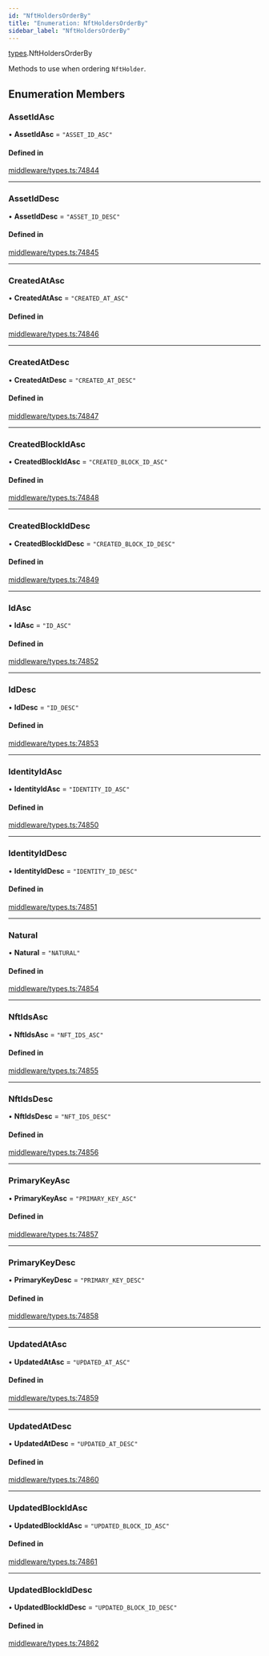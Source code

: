 ```yaml
---
id: "NftHoldersOrderBy"
title: "Enumeration: NftHoldersOrderBy"
sidebar_label: "NftHoldersOrderBy"
---
```


[types](../../../modules/Types/Types.md).NftHoldersOrderBy

Methods to use when ordering `NftHolder`.

## Enumeration Members

### AssetIdAsc

• **AssetIdAsc** = ``"ASSET_ID_ASC"``

#### Defined in

[middleware/types.ts:74844](https://github.com/PolymeshAssociation/polymesh-sdk/blob/adcc38781/src/middleware/types.ts#L74844)

___

### AssetIdDesc

• **AssetIdDesc** = ``"ASSET_ID_DESC"``

#### Defined in

[middleware/types.ts:74845](https://github.com/PolymeshAssociation/polymesh-sdk/blob/adcc38781/src/middleware/types.ts#L74845)

___

### CreatedAtAsc

• **CreatedAtAsc** = ``"CREATED_AT_ASC"``

#### Defined in

[middleware/types.ts:74846](https://github.com/PolymeshAssociation/polymesh-sdk/blob/adcc38781/src/middleware/types.ts#L74846)

___

### CreatedAtDesc

• **CreatedAtDesc** = ``"CREATED_AT_DESC"``

#### Defined in

[middleware/types.ts:74847](https://github.com/PolymeshAssociation/polymesh-sdk/blob/adcc38781/src/middleware/types.ts#L74847)

___

### CreatedBlockIdAsc

• **CreatedBlockIdAsc** = ``"CREATED_BLOCK_ID_ASC"``

#### Defined in

[middleware/types.ts:74848](https://github.com/PolymeshAssociation/polymesh-sdk/blob/adcc38781/src/middleware/types.ts#L74848)

___

### CreatedBlockIdDesc

• **CreatedBlockIdDesc** = ``"CREATED_BLOCK_ID_DESC"``

#### Defined in

[middleware/types.ts:74849](https://github.com/PolymeshAssociation/polymesh-sdk/blob/adcc38781/src/middleware/types.ts#L74849)

___

### IdAsc

• **IdAsc** = ``"ID_ASC"``

#### Defined in

[middleware/types.ts:74852](https://github.com/PolymeshAssociation/polymesh-sdk/blob/adcc38781/src/middleware/types.ts#L74852)

___

### IdDesc

• **IdDesc** = ``"ID_DESC"``

#### Defined in

[middleware/types.ts:74853](https://github.com/PolymeshAssociation/polymesh-sdk/blob/adcc38781/src/middleware/types.ts#L74853)

___

### IdentityIdAsc

• **IdentityIdAsc** = ``"IDENTITY_ID_ASC"``

#### Defined in

[middleware/types.ts:74850](https://github.com/PolymeshAssociation/polymesh-sdk/blob/adcc38781/src/middleware/types.ts#L74850)

___

### IdentityIdDesc

• **IdentityIdDesc** = ``"IDENTITY_ID_DESC"``

#### Defined in

[middleware/types.ts:74851](https://github.com/PolymeshAssociation/polymesh-sdk/blob/adcc38781/src/middleware/types.ts#L74851)

___

### Natural

• **Natural** = ``"NATURAL"``

#### Defined in

[middleware/types.ts:74854](https://github.com/PolymeshAssociation/polymesh-sdk/blob/adcc38781/src/middleware/types.ts#L74854)

___

### NftIdsAsc

• **NftIdsAsc** = ``"NFT_IDS_ASC"``

#### Defined in

[middleware/types.ts:74855](https://github.com/PolymeshAssociation/polymesh-sdk/blob/adcc38781/src/middleware/types.ts#L74855)

___

### NftIdsDesc

• **NftIdsDesc** = ``"NFT_IDS_DESC"``

#### Defined in

[middleware/types.ts:74856](https://github.com/PolymeshAssociation/polymesh-sdk/blob/adcc38781/src/middleware/types.ts#L74856)

___

### PrimaryKeyAsc

• **PrimaryKeyAsc** = ``"PRIMARY_KEY_ASC"``

#### Defined in

[middleware/types.ts:74857](https://github.com/PolymeshAssociation/polymesh-sdk/blob/adcc38781/src/middleware/types.ts#L74857)

___

### PrimaryKeyDesc

• **PrimaryKeyDesc** = ``"PRIMARY_KEY_DESC"``

#### Defined in

[middleware/types.ts:74858](https://github.com/PolymeshAssociation/polymesh-sdk/blob/adcc38781/src/middleware/types.ts#L74858)

___

### UpdatedAtAsc

• **UpdatedAtAsc** = ``"UPDATED_AT_ASC"``

#### Defined in

[middleware/types.ts:74859](https://github.com/PolymeshAssociation/polymesh-sdk/blob/adcc38781/src/middleware/types.ts#L74859)

___

### UpdatedAtDesc

• **UpdatedAtDesc** = ``"UPDATED_AT_DESC"``

#### Defined in

[middleware/types.ts:74860](https://github.com/PolymeshAssociation/polymesh-sdk/blob/adcc38781/src/middleware/types.ts#L74860)

___

### UpdatedBlockIdAsc

• **UpdatedBlockIdAsc** = ``"UPDATED_BLOCK_ID_ASC"``

#### Defined in

[middleware/types.ts:74861](https://github.com/PolymeshAssociation/polymesh-sdk/blob/adcc38781/src/middleware/types.ts#L74861)

___

### UpdatedBlockIdDesc

• **UpdatedBlockIdDesc** = ``"UPDATED_BLOCK_ID_DESC"``

#### Defined in

[middleware/types.ts:74862](https://github.com/PolymeshAssociation/polymesh-sdk/blob/adcc38781/src/middleware/types.ts#L74862)
